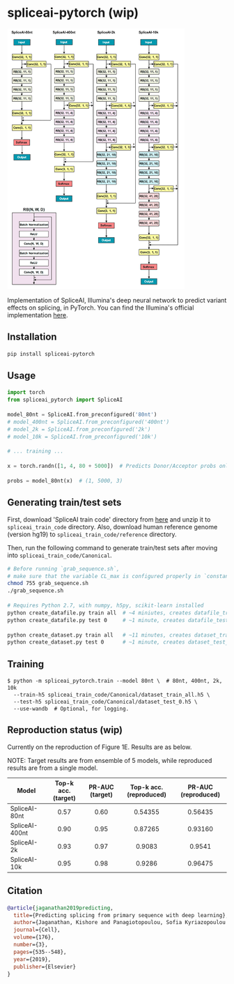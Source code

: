 # spliceai-pytorch (wip)

![model](img/banner.png)

Implementation of SpliceAI, Illumina's deep neural network to predict variant effects on splicing, in PyTorch. You can find the Illumina's official implementation [here](https://github.com/Illumina/SpliceAI).

## Installation

```bash
pip install spliceai-pytorch
```

## Usage
```python
import torch
from spliceai_pytorch import SpliceAI

model_80nt = SpliceAI.from_preconfigured('80nt')
# model_400nt = SpliceAI.from_preconfigured('400nt')
# model_2k = SpliceAI.from_preconfigured('2k')
# model_10k = SpliceAI.from_preconfigured('10k')

# ... training ...

x = torch.randn([1, 4, 80 + 5000])  # Predicts Donor/Acceptor probs only for core 5000nt region.

probs = model_80nt(x)  # (1, 5000, 3)
```

## Generating train/test sets

First, download 'SpliceAI train code' directory from [here](https://basespace.illumina.com/s/5u6ThOblecrh) and unzip it to `spliceai_train_code` directory.
Also, download human reference genome (version hg19) to `spliceai_train_code/reference` directory.

Then, run the following command to generate train/test sets after moving into `spliceai_train_code/Canonical`.

```bash
# Before running `grab_sequence.sh`,
# make sure that the variable CL_max is configured properly in `constants.py` (80, 400, 2000 or 10000)
chmod 755 grab_sequence.sh
./grab_sequence.sh

# Requires Python 2.7, with numpy, h5py, scikit-learn installed
python create_datafile.py train all  # ~4 miniutes, creates datafile_train_all.h5 (27G)
python create_datafile.py test 0     # ~1 minute, creates datafile_test_0.h5 (2.4G)

python create_dataset.py train all   # ~11 minutes, creates dataset_train_all.h5 (5.4G)
python create_dataset.py test 0      # ~1 minute, creates dataset_test_0.h5 (0.5G)
```

## Training
```shell
$ python -m spliceai_pytorch.train --model 80nt \  # 80nt, 400nt, 2k, 10k
  --train-h5 spliceai_train_code/Canonical/dataset_train_all.h5 \
  --test-h5 spliceai_train_code/Canonical/dataset_test_0.h5 \
  --use-wandb  # Optional, for logging.
```

## Reproduction status (wip)

Currently on the reproduction of Figure 1E. Results are as below.

NOTE: Target results are from ensemble of 5 models, while reproduced results are from a single model.

|Model|Top-k acc. (target)|PR-AUC (target)|Top-k acc. (reproduced)|PR-AUC (reproduced)|
|-----|:-----------------:|:-------------:|:---------------------:|:-----------------:|
SpliceAI-80nt|0.57|0.60|0.54355|0.56435|
SpliceAI-400nt|0.90|0.95|0.87265|0.93160|
SpliceAI-2k|0.93|0.97|0.9083|0.9541|
SpliceAI-10k|0.95|0.98|0.9286|0.96475|

## Citation
```bibtex
@article{jaganathan2019predicting,
  title={Predicting splicing from primary sequence with deep learning},
  author={Jaganathan, Kishore and Panagiotopoulou, Sofia Kyriazopoulou and McRae, Jeremy F and Darbandi, Siavash Fazel and Knowles, David and Li, Yang I and Kosmicki, Jack A and Arbelaez, Juan and Cui, Wenwu and Schwartz, Grace B and others},
  journal={Cell},
  volume={176},
  number={3},
  pages={535--548},
  year={2019},
  publisher={Elsevier}
}
```
